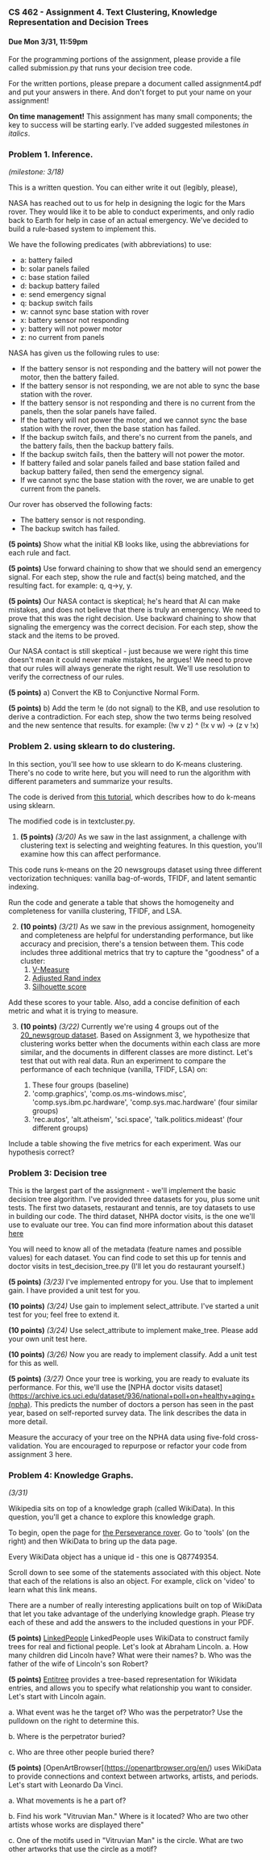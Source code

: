 ### CS 462 - Assignment 4. Text Clustering, Knowledge Representation and Decision Trees

#### Due Mon 3/31, 11:59pm

For the programming  portions of the assignment, please provide a file called submission.py 
that runs your decision tree code.

For the written portions, please prepare a document called assignment4.pdf and put your answers in there.
And don't forget to put your name on your assignment!

**On time management!** This assignment has many small components; the key to success will be starting early.
I've added suggested milestones _in italics_. 


### Problem 1. Inference.

*(milestone: 3/18)*

This is a written question. You can either write it out (legibly, please), 

NASA has reached out to us for help in designing the logic for the Mars rover. 
They would like it to be able to conduct experiments, and only radio back to Earth for help in case of an actual emergency. 
We've decided to build a rule-based system to implement this.

We have the following predicates (with abbreviations) to use:

- a: battery failed
- b: solar panels failed
- c: base station failed
- d: backup battery failed
- e: send emergency signal
- q: backup switch fails
- w: cannot sync base station with rover
- x: battery sensor not responding
- y: battery will not power motor
- z: no current from panels

NASA has given us the following rules to use:

- If the battery sensor is not responding and the battery will not power the motor, then the battery failed.
- If the battery sensor is not responding, we are not able to sync the base station with the rover.
- If the battery sensor is not responding and there is no current from the panels, then the solar panels have failed.
- If the battery will not power the motor, and we cannot sync the base station with the rover, then the base station has failed.
- If the backup switch fails, and there's no current from the panels, and the battery fails, then the backup battery fails.
- If the backup switch fails, then the battery will not power the motor.
- If battery failed and solar panels failed and base station failed and backup battery failed, then send the emergency signal.
- If we cannot sync the base station with the rover, we are unable to get current from the panels.

Our rover has observed the following facts:
- The battery sensor is not responding.
- The backup switch has failed.

**(5 points)**  Show what the initial KB looks like, using the abbreviations for each rule and fact.

**(5 points)**  Use forward chaining to show that we should send an emergency signal. 
For each step, show the rule and fact(s) being matched, and the resulting fact. for example: q, q->y, y.

**(5 points)**  Our NASA contact is skeptical; he's heard that AI can make mistakes, and does not believe that there is 
truly an emergency. We need to prove that this was the right decision. Use backward chaining to show that signaling the 
emergency was the correct decision. For each step, show the stack and the items to be proved.

Our NASA contact is still skeptical - just because we were right this time doesn't mean it could never make mistakes, 
he argues! We need to prove that our rules will always generate the right result. We'll use resolution to verify the 
correctness of our rules.

**(5 points)** a) Convert the KB to Conjunctive Normal Form.

**(5 points)**  b) Add the term !e (do not signal) to the KB, and use resolution to derive a contradiction. 
For each step, show the two terms being resolved and the new sentence that results. 
for example: (!w v z) ^ (!x v w) -> (z v !x)

### Problem 2. using sklearn to do clustering.

In this section, you'll see how to use sklearn to do K-means clustering.  
There's no code to write here, but you will need to run the algorithm with 
different parameters and summarize your results.

The code is derived from  [this tutorial](https://scikit-learn.org/stable/auto_examples/text/plot_document_clustering.html), which describes how to do 
k-means using sklearn.

The modified code is in textcluster.py.

1. **(5 points)** *(3/20)* As we saw in the last assignment, a challenge with 
clustering text is selecting and weighting features. In this question, 
you'll examine how this can affect performance.

This code runs k-means on the 20 newsgroups dataset using
three different vectorization techniques: vanilla bag-of-words, TFIDF, 
and latent semantic indexing.

Run the code and generate a table that shows the homogeneity and completeness for vanilla clustering, TFIDF, and LSA.

2. **(10 points)** *(3/21)* As we saw in the previous assignment, homogeneity and 
completeness are helpful for understanding performance, but like accuracy 
and precision, there's a tension between them. This code includes three 
additional metrics that try to capture the "goodness" of a cluster:
   1. [V-Measure](https://scikit-learn.org/stable/modules/generated/sklearn.metrics.v_measure_score.html)
   2. [Adjusted Rand index](https://en.wikipedia.org/wiki/Rand_index)
   3. [Silhouette score](https://en.wikipedia.org/wiki/Silhouette_(clustering))

Add these scores to your table. Also, add a concise definition of each metric and what it is trying to measure. 

3. **(10 points)** *(3/22)* Currently we're using 4 groups out of the [20_newsgroup dataset](https://scikit-learn.org/0.19/datasets/twenty_newsgroups.html). Based on Assignment 3, 
we hypothesize that clustering works better when the documents within each class are more similar, and the 
documents in different classes are more distinct. Let's test that out with real data. Run an experiment to 
compare the performance of each technique (vanilla, TFIDF, LSA) on:

   1. These four groups (baseline)
   2. 'comp.graphics', 'comp.os.ms-windows.misc', 'comp.sys.ibm.pc.hardware', 'comp.sys.mac.hardware' (four similar groups)
   3. 'rec.autos', 'alt.atheism', 'sci.space', 'talk.politics.mideast' (four different groups)
   
Include a table showing the five metrics for each experiment. Was our hypothesis correct?

### Problem 3: Decision tree 

This is the largest part of the assignment - we'll implement the basic decision tree algorithm. 
I've provided three datasets for you, plus some unit tests.
The first two datasets, restaurant and tennis, are toy datasets to use in building our code.
The third dataset, NHPA doctor visits, is the one we'll use to evaluate our tree. You can find more
information about this dataset [here](https://archive.ics.uci.edu/dataset/936/national+poll+on+healthy+aging+(npha))

You will need to know all of the metadata (feature names and possible values)
for each dataset. You can find code to set this up for tennis and doctor visits 
in test_decision_tree.py (I'll let you do restaurant yourself.)

**(5 points)**  *(3/23)* I've implemented entropy for you. 
 Use that to implement gain. I have provided a unit test for you. 

**(10 points)** *(3/24)* Use gain to implement select_attribute. I've started a unit test for you; 
feel free to extend it.

**(10 points)** *(3/24)* Use select_attribute to implement make_tree. Please add your own unit test here.

**(10 points)** *(3/26)* Now you are ready to implement classify. Add a unit test for this as well.

**(5 points)** *(3/27)* Once your tree is working, you are ready to evaluate its performance.
For this, we'll use the [NPHA doctor visits dataset](https://archive.ics.uci.edu/dataset/936/national+poll+on+healthy+aging+(npha). 
This predicts the number of doctors a person has seen in the past year, based on self-reported survey data. The link 
describes the data in more detail.

Measure the accuracy of your tree on the NPHA data 
using five-fold cross-validation. You are encouraged to 
repurpose or refactor your code from assignment 3 here.

### Problem 4: Knowledge Graphs.

*(3/31)*

Wikipedia sits on top of a knowledge graph (called WikiData). In this question, you'll get a chance to explore this 
knowledge graph.

To begin, open the page for [the Perseverance rover](https://en.wikipedia.org/wiki/Perseverance_(rover)). Go to 'tools' (on the right) and then WikiData to bring 
up the data page.

Every WikiData object has a unique id - this one is Q87749354. 

Scroll down to see some of the statements associated with this object. 
Note that each of the relations is also an object. For example, click on 'video' to learn what this link means.

There are a number of really interesting applications built on top of WikiData that let you
take advantage of the underlying knowledge graph. Please try each of these and add the answers
to the included questions in your PDF.

**(5 points)**  [LinkedPeople](https://linkedpeople.net/) LinkedPeople uses WikiData to 
construct family trees for real and fictional people. Let's look at Abraham Lincoln.
   a. How many children did Lincoln have? What were their names?
   b. Who was the father of the wife of Lincoln's son Robert?

**(5 points)** [Entitree](https://www.entitree.com) provides a tree-based representation for 
Wikidata entries, and allows you to specify what relationship you want to 
consider. Let's start with Lincoln again.
   
   a. What event was he the target of? Who was the perpetrator? Use the pulldown on the right to 
      determine this.
   
   b. Where is the perpetrator buried?
      
   c. Who are three other people buried there?

**(5 points)** [OpenArtBrowser[(https://openartbrowser.org/en/) uses WikiData to provide connections
and context between artworks, artists, and periods. Let's start with Leonardo Da Vinci.
   
   a. What movements is he a part of?
   
   b. Find his work "Vitruvian Man." Where is it located? Who are two other artists whose works 
   are displayed there"
   
   c. One of the motifs used in "Vitruvian Man" is the circle. What are two other
   artworks that use the circle as a motif? 


